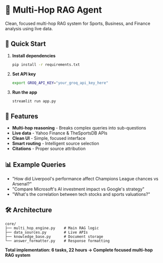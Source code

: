 # 🎯 Multi-Hop RAG Agent

Clean, focused multi-hop RAG system for Sports, Business, and Finance analysis using live data.

## 🚀 Quick Start

1. **Install dependencies**
   ```bash
   pip install -r requirements.txt
   ```

2. **Set API key**
   ```bash
   export GROQ_API_KEY="your_groq_api_key_here"
   ```

3. **Run the app**
   ```bash
   streamlit run app.py
   ```

## 🎯 Features

- **Multi-hop reasoning** - Breaks complex queries into sub-questions
- **Live data** - Yahoo Finance & TheSportsDB APIs
- **Clean UI** - Simple, focused interface
- **Smart routing** - Intelligent source selection
- **Citations** - Proper source attribution

## 📊 Example Queries

- "How did Liverpool's performance affect Champions League chances vs Arsenal?"
- "Compare Microsoft's AI investment impact vs Google's strategy"
- "What's the correlation between tech stocks and sports valuations?"

## 🛠️ Architecture

```
core/
├── multi_hop_engine.py    # Main RAG logic
├── data_sources.py        # Live APIs
├── knowledge_base.py      # Document storage
└── answer_formatter.py    # Response formatting
```

**Total implementation: 6 tasks, 22 hours → Complete focused multi-hop RAG system**
